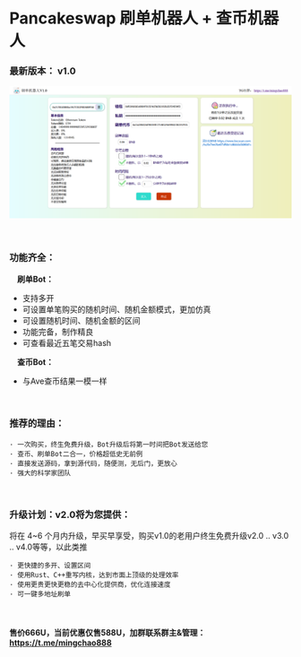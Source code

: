 # Pancakeswap 刷单机器人 + 查币机器人


### 最新版本： v1.0
![image](https://github.com/Dkey111/pancakeswap-clickfarming/blob/main/clickfarming.png)

&nbsp;

### 功能齐全：
&emsp;**刷单Bot：**
- 支持多开
- 可设置单笔购买的随机时间、随机金额模式，更加仿真
- 可设置随机时间、随机金额的区间
- 功能完备，制作精良
- 可查看最近五笔交易hash

&emsp;**查币Bot：**
- 与Ave查币结果一模一样


&nbsp;
### 推荐的理由：

```
· 一次购买，终生免费升级，Bot升级后将第一时间把Bot发送给您
· 查币、刷单Bot二合一，价格超低史无前例
· 直接发送源码，拿到源代码，随便测，无后门，更放心
· 强大的科学家团队
```

&nbsp;

### 升级计划：v2.0将为您提供：
将在 4~6 个月内升级，早买早享受，购买v1.0的老用户终生免费升级v2.0 .. v3.0 .. v4.0等等，以此类推
```
· 更快捷的多开、设置区间
· 使用Rust、C++重写内核，达到市面上顶级的处理效率
· 使用更贵更快更稳的去中心化提供商，优化连接速度
· 可一键多地址刷单
```


&nbsp;

#### 售价666U，当前优惠仅售588U，加群联系群主&管理： https://t.me/mingchao888 
